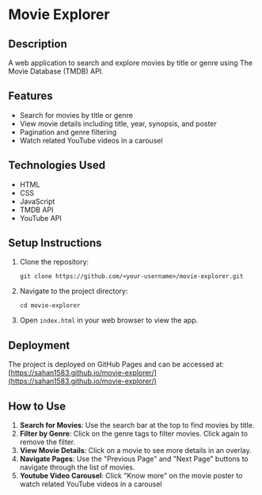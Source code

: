 # Movie Explorer

## Description
A web application to search and explore movies by title or genre using The Movie Database (TMDB) API.

## Features
- Search for movies by title or genre
- View movie details including title, year, synopsis, and poster
- Pagination and genre filtering
- Watch related YouTube videos in a carousel

## Technologies Used
- HTML
- CSS
- JavaScript
- TMDB API
- YouTube API

## Setup Instructions
1. Clone the repository:
    ```
    git clone https://github.com/<your-username>/movie-explorer.git
    ```
2. Navigate to the project directory:
    ```
    cd movie-explorer
    ```
3. Open `index.html` in your web browser to view the app.

## Deployment
The project is deployed on GitHub Pages and can be accessed at: [https://sahan1583.github.io/movie-explorer/](https://sahan1583.github.io/movie-explorer/)

## How to Use
1. **Search for Movies**: Use the search bar at the top to find movies by title.
2. **Filter by Genre**: Click on the genre tags to filter movies. Click again to remove the filter.
3. **View Movie Details**: Click on a movie to see more details in an overlay.
4. **Navigate Pages**: Use the "Previous Page" and "Next Page" buttons to navigate through the list of movies.
5. **Youtube Video Carousel**: Click "Know more" on the movie poster to watch related YouTube videos in a carousel


